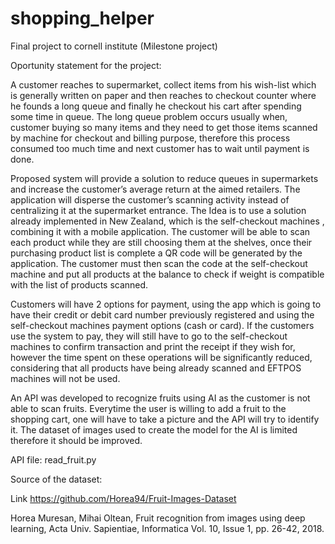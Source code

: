 # shopping_helper
Final project to cornell institute (Milestone project)


Oportunity statement for the project:

A customer reaches to supermarket, collect items from his wish-list which is generally written on paper and then reaches to checkout counter where he founds a long queue and finally he checkout his cart after spending some time in queue. The long queue problem occurs usually when, customer buying so many items and they need to get those items scanned by machine for checkout and billing purpose, therefore this process consumed too much time and next customer has to wait until payment is done.


Proposed system will provide a solution to reduce queues in supermarkets and increase the customer’s average return at the aimed retailers. The application will disperse the customer’s scanning activity instead of centralizing it at the supermarket entrance. The Idea is to use a solution already implemented in New Zealand, which is the self-checkout machines , combining it with a mobile application. The customer will be able to scan each product while they are still choosing them at the shelves, once their purchasing product list is complete a QR code will be generated by the application. The customer must then scan the code at the self-checkout machine and put all products at the balance to check if weight is compatible with the list of products scanned.


Customers will have 2 options for payment, using the app which is going to have their credit or debit card number previously registered and using the self-checkout machines payment options (cash or card). If the customers use the system to pay, they will still have to go to the self-checkout machines to confirm transaction and print the receipt if they wish for, however the time spent on these operations will be significantly reduced, considering that all products have being already scanned and EFTPOS machines will not be used.


An API was developed to recognize fruits using AI as the customer is not able to scan fruits. Everytime the user is willing to add a fruit to the shopping cart, one will have to take a picture and the API will try to identify it. The dataset of images used to create the model for the AI is limited therefore it should be improved.

API file: read_fruit.py

Source of the dataset:

Link https://github.com/Horea94/Fruit-Images-Dataset

Horea Muresan, Mihai Oltean, Fruit recognition from images using deep learning, Acta Univ. Sapientiae, Informatica Vol. 10, Issue 1, pp. 26-42, 2018.
